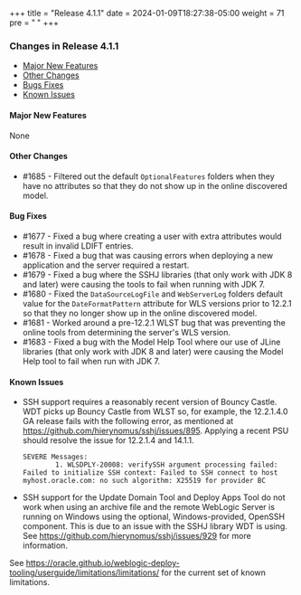 +++
title = "Release 4.1.1"
date = 2024-01-09T18:27:38-05:00
weight = 71
pre = "<b> </b>"
+++


### Changes in Release 4.1.1
- [Major New Features](#major-new-features)
- [Other Changes](#other-changes)
- [Bugs Fixes](#bug-fixes)
- [Known Issues](#known-issues)


#### Major New Features
None

#### Other Changes
- #1685 - Filtered out the default `OptionalFeatures` folders when they have no attributes so that they do not show up
          in the online discovered model.

#### Bug Fixes
- #1677 - Fixed a bug where creating a user with extra attributes would result in invalid LDIFT entries.
- #1678 - Fixed a bug that was causing errors when deploying a new application and the server required a restart.
- #1679 - Fixed a bug where the SSHJ libraries (that only work with JDK 8 and later) were causing the tools to fail
          when running with JDK 7.
- #1680 - Fixed the `DataSourceLogFile` and `WebServerLog` folders default value for the `DateFormatPattern` attribute
          for WLS versions prior to 12.2.1 so that they no longer show up in the online discovered model.
- #1681 - Worked around a pre-12.2.1 WLST bug that was preventing the online tools from determining the server's WLS version.
- #1683 - Fixed a bug with the Model Help Tool where our use of JLine libraries (that only work with JDK 8 and later)
          were causing the Model Help tool to fail when run with JDK 7.

#### Known Issues
- SSH support requires a reasonably recent version of Bouncy Castle.  WDT picks up Bouncy Castle from WLST so, for example,
  the 12.2.1.4.0 GA release fails with the following error, as mentioned at https://github.com/hierynomus/sshj/issues/895.
  Applying a recent PSU should resolve the issue for 12.2.1.4 and 14.1.1.

  ```shell
  SEVERE Messages:
          1. WLSDPLY-20008: verifySSH argument processing failed: Failed to initialize SSH context: Failed to SSH connect to host myhost.oracle.com: no such algorithm: X25519 for provider BC
  ```

- SSH support for the Update Domain Tool and Deploy Apps Tool do not work when using an archive file and the remote 
  WebLogic Server is running on Windows using the optional, Windows-provided, OpenSSH component.  This is due to an
  issue with the SSHJ library WDT is using.  See https://github.com/hierynomus/sshj/issues/929 for more information.

See https://oracle.github.io/weblogic-deploy-tooling/userguide/limitations/limitations/ for the current set of known limitations.
